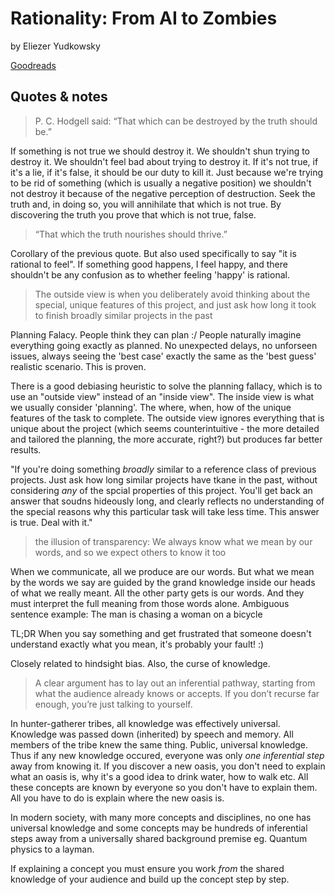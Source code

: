 # Rationality: From AI to Zombies

by Eliezer Yudkowsky

[Goodreads](https://www.goodreads.com/book/show/25131230-rationality)

## Quotes & notes

> P. C. Hodgell said: “That which can be destroyed by the truth should be.”

If something is not true we should destroy it. We shouldn't shun trying to destroy it. We shouldn't feel bad about trying to destroy it. If it's not true, if it's a lie, if it's false, it should be our duty to kill it. Just because we're trying to be rid of something (which is usually a negative position) we shouldn't not destroy it because of the negative perception of destruction. Seek the truth and, in doing so, you will annihilate that which is not true. By discovering the truth you prove that which is not true, false.

> “That which the truth nourishes should thrive.”

Corollary of the previous quote. But also used specifically to say "it is rational to feel". If something good happens, I feel happy, and there shouldn't be any confusion as to whether feeling 'happy' is rational.

> The outside view is when you deliberately avoid thinking about the special, unique features of this project, and
just ask how long it took to finish broadly similar projects in the past

Planning Falacy. People think they can plan :/ People naturally imagine everything going exactly as planned. No unexpected delays, no unforseen issues, always seeing the 'best case' exactly the same as the 'best guess' realistic scenario. This is proven.

There is a good debiasing heuristic to solve the planning fallacy, which is to use an "outside view" instead of an "inside view". The inside view is what we usually consider 'planning'. The where, when, how of the unique features of the task to complete. The outside view ignores everything that is unique about the project (which seems counterintuitive - the more detailed and tailored the planning, the more accurate, right?) but produces far better results.

"If you're doing something _broadly_ similar to a reference class of previous projects. Just ask how long similar projects have tkane in the past, without considering _any_ of the spcial properties of this project. You'll get back an answer that soudns hideously long, and clearly reflects no understanding of the special reasons why this particular task will take less time. This answer is true. Deal with it."

> the illusion of transparency: We always know what we mean by our words, and so we expect others to know it
too

When we communicate, all we produce are our words. But what we mean by the words we say are guided by the grand knowledge inside our heads of what we really meant. All the other party gets is our words. And they must interpret the full meaning from those words alone. 
Ambiguous sentence example: The man is chasing a woman on a bicycle

TL;DR When you say something and get frustrated that someone doesn't understand exactly what you mean, it's probably your fault! :)

Closely related to hindsight bias. Also, the curse of knowledge.

> A clear argument has to lay out an inferential pathway, starting from what the audience already knows or
accepts. If you don’t recurse far enough, you’re just talking to yourself.

In hunter-gatherer tribes, all knowledge was effectively universal. Knowledge was passed down (inherited) by speech and memory. All members of the tribe knew the same thing. Public, universal knowledge. Thus if any new knowledge occured, everyone was only _one inferential step_ away from knowing it. If you discover a new oasis, you don't need to explain what an oasis is, why it's a good idea to drink water, how to walk etc. All these concepts are known by everyone so you don't have to explain them. All you have to do is explain where the new oasis is.

In modern society, with many more concepts and disciplines, no one has universal knowledge and some concepts may be hundreds of inferential steps away from a universally shared background premise eg. Quantum physics to a layman.

If explaining a concept you must ensure you work _from_ the shared knowledge of your audience and build up the concept step by step.
